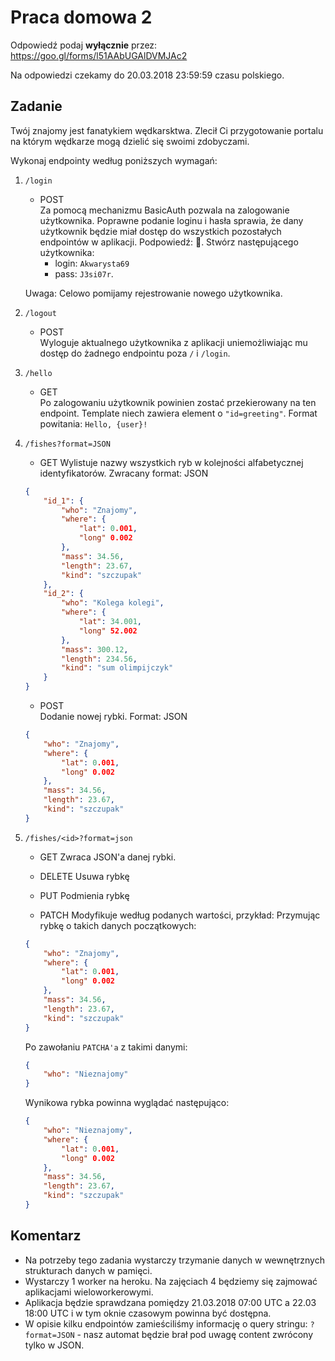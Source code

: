 # Praca domowa 2

Odpowiedź podaj **wyłącznie** przez: https://goo.gl/forms/l51AAbUGAlDVMJAc2

Na odpowiedzi czekamy do 20.03.2018 23:59:59 czasu polskiego.

## Zadanie

Twój znajomy jest fanatykiem wędkarsktwa. Zlecił Ci przygotowanie portalu na
którym wędkarze mogą dzielić się  swoimi zdobyczami.

Wykonaj endpointy według poniższych wymagań:

1. `/login`  
    * POST  
    Za pomocą mechanizmu BasicAuth pozwala na zalogowanie użytkownika. 
    Poprawne podanie loginu i hasła sprawia, że dany użytkownik będzie miał 
    dostęp do wszystkich pozostałych endpointów w aplikacji.
    Podpowiedź: :cookie:.
    Stwórz następującego użytkownika:
        * login: `Akwarysta69`
        * pass: `J3si07r`.

    Uwaga: Celowo pomijamy rejestrowanie nowego użytkownika.

2. `/logout`  
    * POST  
    Wyloguje aktualnego użytkownika z aplikacji uniemożliwiając mu dostęp do
    żadnego endpointu poza `/` i `/login`.

3. `/hello`  
    * GET  
    Po zalogowaniu użytkownik powinien zostać przekierowany na ten endpoint.
    Template niech zawiera element o `"id=greeting"`. 
    Format powitania: `Hello, {user}!` 

4. `/fishes?format=JSON`
    * GET
    Wylistuje nazwy wszystkich ryb w kolejności alfabetycznej     identyfikatorów.
    Zwracany format: JSON
    ```json
    {
        "id_1": {
            "who": "Znajomy",
            "where": {
                "lat": 0.001,
                "long" 0.002
            },
            "mass": 34.56,
            "length": 23.67,
            "kind": "szczupak"
        },
        "id_2": {
            "who": "Kolega kolegi",
            "where": {
                "lat": 34.001,
                "long" 52.002
            },
            "mass": 300.12,
            "length": 234.56,
            "kind": "sum olimpijczyk"
        }
    }
    ```

    * POST  
    Dodanie nowej rybki.
    Format: JSON
    ```json
    {
        "who": "Znajomy",
        "where": {
            "lat": 0.001,
            "long" 0.002
        },
        "mass": 34.56,
        "length": 23.67,
        "kind": "szczupak"
    }
    ```

5. `/fishes/<id>?format=json`
    * GET
    Zwraca JSON'a danej rybki.
    
    * DELETE
    Usuwa rybkę
    
    * PUT
    Podmienia rybkę
    
    * PATCH
    Modyfikuje według podanych wartości, przykład:
    Przymując rybkę o takich danych początkowych:
    ```json
    {
        "who": "Znajomy",
        "where": {
            "lat": 0.001,
            "long" 0.002
        },
        "mass": 34.56,
        "length": 23.67,
        "kind": "szczupak"
    }
    ```
    Po zawołaniu `PATCHA'a` z takimi danymi:
    ```json
    {
        "who": "Nieznajomy"
    }
    ```
    Wynikowa rybka powinna wyglądać następująco:
    ```json
    {
        "who": "Nieznajomy",
        "where": {
            "lat": 0.001,
            "long" 0.002
        },
        "mass": 34.56,
        "length": 23.67,
        "kind": "szczupak"
    }
    ```

## Komentarz
* Na potrzeby tego zadania wystarczy trzymanie danych w wewnętrznych 
  strukturach danych w pamięci.
* Wystarczy 1 worker na heroku. Na zajęciach 4 będziemy się zajmować 
  aplikacjami wieloworkerowymi.
* Aplikacja będzie sprawdzana pomiędzy 21.03.2018 07:00 UTC a 22.03 18:00 UTC
  i w tym oknie czasowym powinna być dostępna.
* W opisie kilku endpointów zamieściliśmy informację o query stringu: 
  `?format=JSON` - nasz  automat będzie brał pod uwagę content zwrócony tylko 
  w JSON. 